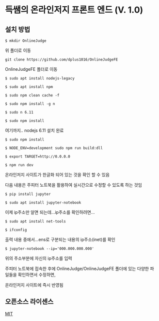 # 득쌤의 온라인저지 프론트 엔드 (V. 1.0)

## 설치 방법

`$ mkdir OnlineJudge`

위 폴더로 이동

`git clone https://github.com/dplus1016/OnlineJudgeFE`

OnlineJudgeFE 폴더로 이동

`$ sudo apt install nodejs-legacy`

`$ sudo apt install npm`

`$ sudo npm clean cache -f`

`$ sudo npm install -g n`

`$ sudo n 6.11`

`$ sudo npm install`

여기까지.. nodejs 6.11 설치 완료

`$ sudo npm install`

`$ NODE_ENV=development sudo npm run build:dll`

`$ export TARGET=http://0.0.0.0`

`$ npm run dev`

온라인저지 사이트가 한글화 되어 있는 것을 확인 할 수 있음

다음 내용은 주피터 노트북을 활용하여 실시간으로 수정할 수 있도록 하는 것임

`$ pip install jupyter`

`$ sudo apt install jupyter-notebook`

이제 ip주소만 알면 되는데...ip주소를 확인하려면...

`$ sudo apt install net-tools`

`$ ifconfig`

출력 내용 중에서...ens로 구분되는 내용의 ip주소(inet)를 확인

`$ jupyter-notebook --ip='000.000.000.000'`

위의 주소부분에 자신의 ip주소를 입력

주피터 노트북에 접속한 후에 OnlineJudge/OnlineJudgeFE 폴더에 있는 다양한 파일들을 확인하면서 수정하면,

온라인저지 사이트에 즉시 반영됨

## 오픈소스 라이센스

[MIT](http://opensource.org/licenses/MIT)
